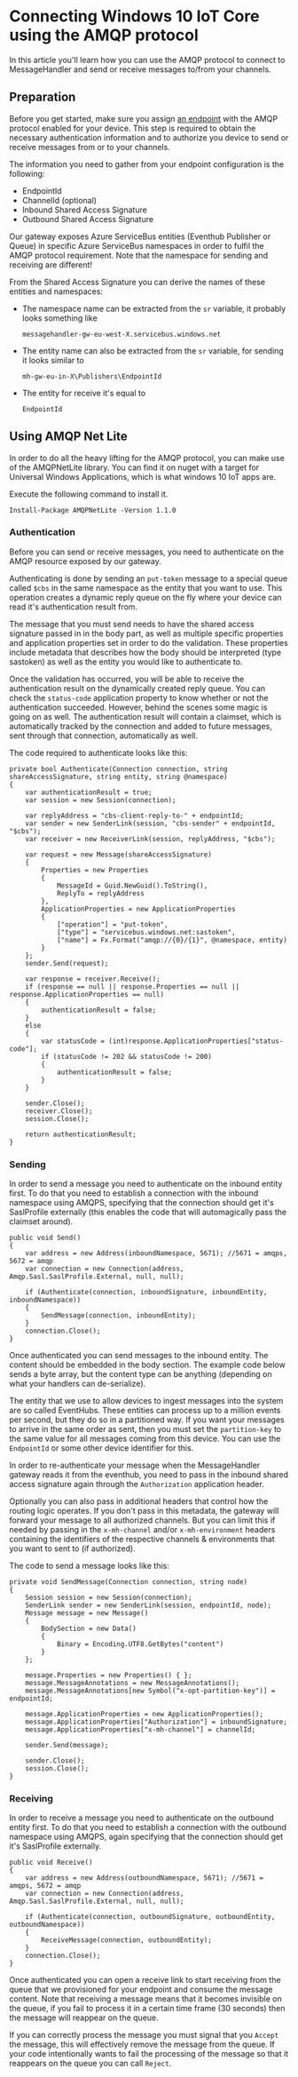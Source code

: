 # Connecting Windows 10 IoT Core using the AMQP protocol

In this article you'll learn how you can use the AMQP protocol to connect to MessageHandler and send or receive messages to/from your channels.

## Preparation

Before you get started, make sure you assign [an endpoint](http://www.messagehandler.net/documentation/connectivity/endpoints-assign) with the AMQP protocol enabled for your device. This step is required to obtain the necessary authentication information and to authorize you device to send or receive messages from or to your channels.

The information you need to gather from your endpoint configuration is the following:

* EndpointId
* ChannelId (optional)
* Inbound Shared Access Signature
* Outbound Shared Access Signature

Our gateway exposes Azure ServiceBus entities (Eventhub Publisher or Queue) in specific Azure ServiceBus namespaces in order to fulfil the AMQP protocol requirement. Note that the namespace for sending and receiving are different! 

From the Shared Access Signature you can derive the names of these entities and namespaces:

* The namespace name can be extracted from the `sr` variable, it probably looks something like 

	`messagehandler-gw-eu-west-X.servicebus.windows.net`

* The entity name can also be extracted from the `sr` variable, for sending it looks similar to 

	`mh-gw-eu-in-X\Publishers\EndpointId`
	
* The entity for receive it's equal to

	`EndpointId`

## Using AMQP Net Lite

In order to do all the heavy lifting for the AMQP protocol, you can make use of the AMQPNetLite library. You can find it on nuget with a target for Universal Windows Applications, which is what windows 10 IoT apps are.

Execute the following command to install it.

	Install-Package AMQPNetLite -Version 1.1.0

### Authentication

Before you can send or receive messages, you need to authenticate on the AMQP resource exposed by our gateway. 

Authenticating is done by sending an `put-token` message to a special queue called `$cbs` in the same namespace as the entity that you want to use. This operation creates a dynamic reply queue on the fly where your device can read it's authentication result from. 

The message that you must send needs to have the shared access signature passed in in the body part, as well as multiple specific properties and application properties set in order to do the validation. These properties include metadata that describes how the body should be interpreted (type sastoken) as well as the entity you would like to authenticate to.

Once the validation has occurred, you will be able to receive the authentication result on the dynamically created reply queue. You can check the `status-code` application property to know whether or not the authentication succeeded. However, behind the scenes some magic is going on as well. The authentication result will contain a claimset, which is automatically tracked by the connection and added to future messages, sent through that connection, automatically as well.

The code required to authenticate looks like this:

	private bool Authenticate(Connection connection, string shareAccessSignature, string entity, string @namespace)
	{
		var authenticationResult = true;
		var session = new Session(connection);

		var replyAddress = "cbs-client-reply-to-" + endpointId;
		var sender = new SenderLink(session, "cbs-sender" + endpointId, "$cbs");
		var receiver = new ReceiverLink(session, replyAddress, "$cbs");

		var request = new Message(shareAccessSignature)
		{
			Properties = new Properties
			{
				MessageId = Guid.NewGuid().ToString(),
				ReplyTo = replyAddress
			},
			ApplicationProperties = new ApplicationProperties
			{
				["operation"] = "put-token",
				["type"] = "servicebus.windows.net:sastoken",
				["name"] = Fx.Format("amqp://{0}/{1}", @namespace, entity)
			}
		};
		sender.Send(request);

		var response = receiver.Receive();
		if (response == null || response.Properties == null || response.ApplicationProperties == null)
		{
			authenticationResult = false;
		}
		else
		{
			var statusCode = (int)response.ApplicationProperties["status-code"];
			if (statusCode != 202 && statusCode != 200)
			{
				authenticationResult = false;
			}
		}

		sender.Close();
		receiver.Close();
		session.Close();

		return authenticationResult;
	}

### Sending

In order to send a message you need to authenticate on the inbound entity first. To do that you need to establish a connection with the inbound namespace using AMQPS, specifying that the connection should get it's SaslProfile externally (this enables the code that will automagically pass the claimset around).

	public void Send()
	{
		var address = new Address(inboundNamespace, 5671); //5671 = amqps, 5672 = amqp
		var connection = new Connection(address, Amqp.Sasl.SaslProfile.External, null, null);

		if (Authenticate(connection, inboundSignature, inboundEntity, inboundNamespace))
		{
			SendMessage(connection, inboundEntity);
		}
		connection.Close();
	}

Once authenticated you can send messages to the inbound entity. The content should be embedded in the body section. The example code below sends a byte array, but the content type can be anything (depending on what your handlers can de-serialize).

The entity that we use to allow devices to ingest messages into the system are so called EventHubs. These entities can process up to a million events per second, but they do so in a partitioned way. If you want your messages to arrive in the same order as sent, then you must set the `partition-key` to the same value for all messages coming from this device. You can use the `EndpointId` or some other device identifier for this.

In order to re-authenticate your message when the MessageHandler gateway reads it from the eventhub, you need to pass in the inbound shared access signature again through the `Authorization` application header.

Optionally you can also pass in additional headers that control how the routing logic operates. If you don't pass in this metadata, the gateway will forward your message to all authorized channels. But you can limit this if needed by passing in the `x-mh-channel` and/or `x-mh-environment` headers containing the identifiers of the respective channels & environments that you want to sent to (if authorized).

The code to send a message looks like this:

	private void SendMessage(Connection connection, string node)
	{
		Session session = new Session(connection);
		SenderLink sender = new SenderLink(session, endpointId, node);
		Message message = new Message()
		{
			BodySection = new Data()
			{
				Binary = Encoding.UTF8.GetBytes("content")
			}
		};

		message.Properties = new Properties() { };
		message.MessageAnnotations = new MessageAnnotations();
		message.MessageAnnotations[new Symbol("x-opt-partition-key")] = endpointId;

		message.ApplicationProperties = new ApplicationProperties();
		message.ApplicationProperties["Authorization"] = inboundSignature;
		message.ApplicationProperties["x-mh-channel"] = channelId;	

		sender.Send(message);

		sender.Close();
		session.Close();
	}

### Receiving

In order to receive a message you need to authenticate on the outbound entity first. To do that you need to establish a connection with the outbound namespace using AMQPS, again specifying that the connection should get it's SaslProfile externally.

	public void Receive()
	{
		var address = new Address(outboundNamespace, 5671); //5671 = amqps, 5672 = amqp
		var connection = new Connection(address, Amqp.Sasl.SaslProfile.External, null, null);

		if (Authenticate(connection, outboundSignature, outboundEntity, outboundNamespace))
		{
			ReceiveMessage(connection, outboundEntity);
		}
		connection.Close();
	}
	
Once authenticated you can open a receive link to start receiving from the queue that we provisioned for your endpoint and consume the message content. Note that receiving a message means that it becomes invisible on the queue, if you fail to process it in a certain time frame (30 seconds) then the message will reappear on the queue.

If you can correctly process the message you must signal that you `Accept` the message, this will effectively remove the message from the queue. If your code intentionally wants to fail the processing of the message so that it reappears on the queue you can call `Reject`.